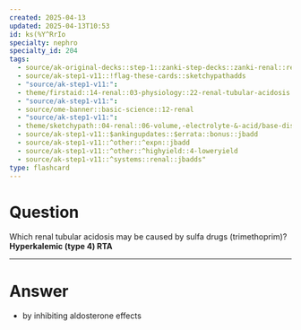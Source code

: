 ```yaml
---
created: 2025-04-13
updated: 2025-04-13T10:53
id: ks(%Y^RrIo
specialty: nephro
specialty_id: 204
tags:
  - source/ak-original-decks::step-1::zanki-step-decks::zanki-renal::renal-pathology
  - source/ak-step1-v11::!flag-these-cards::sketchypathadds
  - "source/ak-step1-v11:": 
  - theme/firstaid::14-renal::03-physiology::22-renal-tubular-acidosis::type-4-hyperkalemic
  - "source/ak-step1-v11:": 
  - source/ome-banner::basic-science::12-renal
  - "source/ak-step1-v11:": 
  - theme/sketchypath::04-renal::06-volume,-electrolyte-&-acid/base-disorders::05-renal-tubular-acidosis-(rta)
  - source/ak-step1-v11::$ankingupdates::$errata::bonus::jbadd
  - source/ak-step1-v11::^other::^expn::jbadd
  - source/ak-step1-v11::^other::^highyield::4-loweryield
  - source/ak-step1-v11::^systems::renal::jbadds"
type: flashcard
---
```


# Question
Which renal tubular acidosis may be caused by sulfa drugs (trimethoprim)?   **Hyperkalemic (type 4) RTA**

---

# Answer
* by inhibiting aldosterone effects